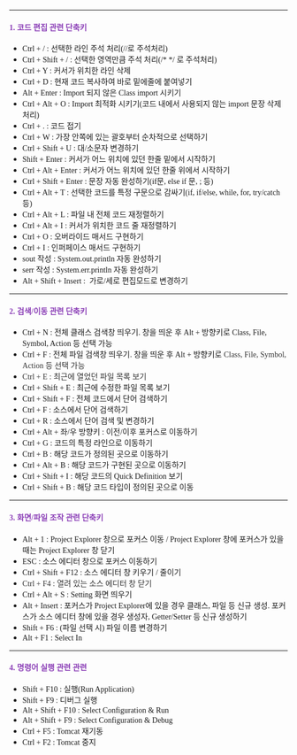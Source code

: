 
<hr contenteditable="false" data-ke-type="horizontalRule" data-ke-style="style6">
<h4 data-ke-size="size20"><span style="color: #8a3db6; font-family: &#39;Nanum Gothic&#39;;"><b>1. 코드 편집 관련 단축키</b></span></h4>
<ul style="list-style-type: disc;" data-ke-list-type="disc">
<li data-ke-size="size16"><span style="font-family: &#39;Nanum Gothic&#39;;">Ctrl + / : 선택한 라인 주석 처리(//로 주석처리)</span></li>
<li data-ke-size="size16"><span style="font-family: &#39;Nanum Gothic&#39;;">Ctrl + Shift + / : 선택한 영역만큼 주석 처리(/* */ 로 주석처리)</span></li>
<li data-ke-size="size16"><span style="font-family: &#39;Nanum Gothic&#39;;">Ctrl + Y : 커서가 위치한 라인 삭제</span></li>
<li data-ke-size="size16"><span style="font-family: &#39;Nanum Gothic&#39;;">Ctrl + D : 현재 코드 복사하여 바로 밑에줄에 붙여넣기</span></li>
<li data-ke-size="size16"><span style="font-family: &#39;Nanum Gothic&#39;;">Alt + Enter : Import 되지 않은 Class import 시키기</span></li>
<li data-ke-size="size16"><span style="font-family: &#39;Nanum Gothic&#39;;">Ctrl + Alt + O : Import 최적화 시키기(코드 내에서 사용되지 않는 import 문장 삭제 처리)</span></li>
<li data-ke-size="size16"><span style="font-family: &#39;Nanum Gothic&#39;;">Ctrl + . : 코드 접기</span></li>
<li data-ke-size="size16"><span style="font-family: &#39;Nanum Gothic&#39;;">Ctrl + W : 가장 안쪽에 있는 괄호부터 순차적으로 선택하기</span></li>
<li data-ke-size="size16"><span style="font-family: &#39;Nanum Gothic&#39;;">Ctrl + Shift + U : 대/소문자 변경하기</span></li>
<li data-ke-size="size16"><span style="font-family: &#39;Nanum Gothic&#39;;">Shift + Enter : 커서가 어느 위치에 있던 한줄 밑에서 시작하기</span></li>
<li data-ke-size="size16"><span style="font-family: &#39;Nanum Gothic&#39;;">Ctrl + Alt + Enter : 커서가 어느 위치에 있던 한줄 위에서 시작하기</span></li>
<li data-ke-size="size16"><span style="font-family: &#39;Nanum Gothic&#39;;">Ctrl + Shift + Enter : 문장 자동 완성하기(if문, else if 문, ; 등)</span></li>
<li data-ke-size="size16"><span style="font-family: &#39;Nanum Gothic&#39;;">Ctrl + Alt + T : 선택한 코드를 특정 구문으로 감싸기(if, if/else, while, for, try/catch 등)</span></li>
<li data-ke-size="size16"><span style="font-family: &#39;Nanum Gothic&#39;;">Ctrl + Alt + L : 파일 내 전체 코드 재정렬하기</span></li>
<li data-ke-size="size16"><span style="font-family: &#39;Nanum Gothic&#39;;">Ctrl + Alt + I : 커서가 위치한 코드 줄 재정렬하기</span></li>
<li data-ke-size="size16"><span style="font-family: &#39;Nanum Gothic&#39;;">Ctrl + O : 오버라이드 매서드 구현하기</span></li>
<li data-ke-size="size16"><span style="font-family: &#39;Nanum Gothic&#39;;">Ctrl + I : 인퍼페이스 매서드 구현하기</span></li>
<li data-ke-size="size16"><span style="font-family: &#39;Nanum Gothic&#39;;">sout 작성 : System.out.println 자동 완성하기</span></li>
<li data-ke-size="size16"><span style="font-family: &#39;Nanum Gothic&#39;;">serr 작성 : System.err.println 자동 완성하기</span></li>
<li data-ke-size="size16"><span style="font-family: &#39;Nanum Gothic&#39;;">Alt + Shift + Insert :&nbsp; 가로/세로 편집모드로 변경하기</span></li>
</ul>
<hr contenteditable="false" data-ke-type="horizontalRule" data-ke-style="style6">
<h4 data-ke-size="size20"><span style="color: #8a3db6; font-family: &#39;Nanum Gothic&#39;;"><b>2. 검색/이동 관련 단축키</b></span></h4>
<ul style="list-style-type: disc;" data-ke-list-type="disc">
<li><span style="font-family: &#39;Nanum Gothic&#39;;">Ctrl + N : 전체 클래스 검색창 띄우기. 창을 띄운 후 Alt + 방향키로 Class, File, Symbol, Action 등 선택 가능</span></li>
<li><span style="font-family: &#39;Nanum Gothic&#39;;">Ctrl + F : 전체 파일 검색창 띄우기. 창을 띄운 후 Alt + 방향키로 <span style="color: #333333;">Class, File, Symbol, Action 등 선택 가능</span></span></li>
<li><span style="color: #333333; font-family: &#39;Nanum Gothic&#39;;">Ctrl + E : 최근에 열었던 파일 목록 보기</span></li>
<li><span style="font-family: &#39;Nanum Gothic&#39;;">Ctrl + Shift + E : 최근에 수정한 파일 목록 보기</span></li>
<li><span style="font-family: &#39;Nanum Gothic&#39;;">Ctrl + Shift + F : 전체 코드에서 단어 검색하기</span></li>
<li><span style="font-family: &#39;Nanum Gothic&#39;;">Ctrl + F : 소스에서 단어 검색하기</span></li>
<li><span style="font-family: &#39;Nanum Gothic&#39;;">Ctrl + R : 소스에서 단어 검색 및 변경하기</span></li>
<li><span style="font-family: &#39;Nanum Gothic&#39;;">Ctrl + Alt + 좌/우 방향키 : 이전/이후 포커스로 이동하기</span></li>
<li><span style="font-family: &#39;Nanum Gothic&#39;;">Ctrl + G : 코드의 특정 라인으로 이동하기</span></li>
<li><span style="font-family: &#39;Nanum Gothic&#39;;">Ctrl + B : 해당 코드가 정의된 곳으로 이동하기</span></li>
<li><span style="font-family: &#39;Nanum Gothic&#39;;">Ctrl + Alt + B : 해당 코드가 구현된 곳으로 이동하기</span></li>
<li><span style="font-family: &#39;Nanum Gothic&#39;;">Ctrl + Shift + I : 해당 코드의 Quick Definition 보기</span></li>
<li><span style="font-family: &#39;Nanum Gothic&#39;;">Ctrl + Shift + B : 해당 코드 타입이 정의된 곳으로 이동</span></li>
</ul>
<hr contenteditable="false" data-ke-type="horizontalRule" data-ke-style="style6">
<h4 data-ke-size="size20"><span style="color: #8a3db6; font-family: &#39;Nanum Gothic&#39;;"><b>3. 화면/파일 조작 관련 단축키</b></span></h4>
<ul style="list-style-type: disc;" data-ke-list-type="disc">
<li><span style="font-family: &#39;Nanum Gothic&#39;;">Alt + 1 : Project Explorer 창으로 포커스 이동 / Project Explorer 창에 포커스가 있을 때는 Project Explorer 창 닫기</span></li>
<li><span style="font-family: &#39;Nanum Gothic&#39;;">ESC : 소스 에디터 창으로 포커스 이동하기</span></li>
<li><span style="font-family: &#39;Nanum Gothic&#39;;">Ctrl + Shift + F12 : 소스 에디터 창 키우기 / 줄이기</span></li>
<li><span style="color: #333333; font-family: &#39;Nanum Gothic&#39;;">Ctrl + F4 : 열려 있는 소스 에디터 창 닫기</span></li>
<li><span style="font-family: &#39;Nanum Gothic&#39;;">Ctrl + Alt + S : Setting 화면 띄우기</span></li>
<li><span style="font-family: &#39;Nanum Gothic&#39;;">Alt + Insert : 포커스가 Project Explorer에 있을 경우 클래스, 파일 등 신규 생성. 포커스가 소스 에디터 창에 있을 경우 생성자, Getter/Setter 등 신규 생성하기</span></li>
<li><span style="font-family: &#39;Nanum Gothic&#39;;">Shift + F6 : (파일 선택 시) 파일 이름 변경하기</span></li>
<li><span style="font-family: &#39;Nanum Gothic&#39;;">Alt + F1 : Select In</span></li>
</ul>
<hr contenteditable="false" data-ke-type="horizontalRule" data-ke-style="style6">
<h4 data-ke-size="size20"><span style="color: #8a3db6; font-family: &#39;Nanum Gothic&#39;;"><b>4. 명령어 실행 관련 관련</b></span></h4>
<ul style="list-style-type: disc;" data-ke-list-type="disc">
<li><span style="font-family: &#39;Nanum Gothic&#39;;">Shift + F10 : 실행(Run Application)</span></li>
<li><span style="font-family: &#39;Nanum Gothic&#39;;">Shift + F9 : 디버그 실행</span></li>
<li><span style="font-family: &#39;Nanum Gothic&#39;;">Alt + Shift + F10 : Select Configuration &amp; Run</span></li>
<li><span style="font-family: &#39;Nanum Gothic&#39;;">Alt + Shift + F9 : Select Configuration &amp; Debug</span></li>
<li><span style="font-family: &#39;Nanum Gothic&#39;;">Ctrl + F5 : Tomcat 재기동</span></li>
<li><span style="font-family: &#39;Nanum Gothic&#39;;">Ctrl + F2 : Tomcat 중지</span></li>
</ul>